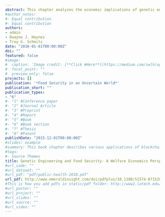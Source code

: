 ```yaml
---
abstract: This chapter analyzes the economic implications of genetic engineering for food security. We discuss the asynchronous nature of genetically modified (GM) crop regulation and labeling requirements among countries, associated politics, and consumer perceptions of GM crops. We perform an ex-ante analysis of the introduction of a GM rice variety in major rice exporting and importing countries (including potential producer and consumer impacts) within the framework of a partial equilibrium trade model. Although the introduction of a GM rice variety that increases global yield by 5% could result in a consumer gain of US$23.4 billion to US$74.8 billion, it could also result in a producer loss of US$9.7 billion to US$63.7 billion. The estimated net gain to society could be US$11.1 billion to US$13.7 billion. Overall, we find a positive economic surplus for major exporters and importers of rice based on a 5% supply increase with a GM rice variety. The adoption of transgenic (GM) rice varieties would have a far greater impact on rice prices for poorer counties than for richer countries. Therefore, GM rice may help ensure that more people throughout the world would have food security.
#author_notes:
#- Equal contribution
#- Equal contribution
authors:
- admin
- Dwayne J. Haynes
- Troy G. Schmitz
date: "2016-01-01T00:00:00Z"
doi: ""
featured: false
#image:
#  caption: 'Image credit: [**Click #Here**](https://medium.com/swlh/agriculture-increasingly-using-bl#ockchains-to-drive-greater-efficiencies-b90e07b5a425)'
#  focal_point: ""
#  preview_only: false
projects: []
publication: '*Food Security in an Uncertain World*'
publication_short: ""
publication_types:
- "6"
#- "1" #Conference paper
#- "2" #Journal Article
#- "3" #Preprint
#- "4" #Report
#- "5" #Book
#- "6" #Book section
#- "7" #Thesis
#- "8" #Patent
publishDate: "2015-12-01T00:00:00Z"
#slides: example
#summary: This book chapter describes various applications of blockchain technology in agriculture and its limitations.
#tags:
#- Source Themes
title: Genetic Engineering and Food Security- A Welfare Economics Perspective
#url_code: ""
#url_dataset: ""
#url_pdf: "pdf/public-health-2018.pdf"
url_pdf: http://www.emeraldinsight.com/doi/pdfplus/10.1108/S1574-871520150000015020
#This is how you add pdfs in static/pdf folder: http://www2.latech.edu/~rakithab/post/managing-content/
#url_poster: ""
#url_project: ""
#url_slides: ""
#url_source: ""
#url_video: ""
---
```


